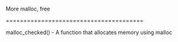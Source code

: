 More malloc, free


=======================================


malloc_checked() - A function that allocates memory using malloc


